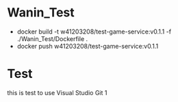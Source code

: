 # Wanin_Test

- docker build -t w41203208/test-game-service:v0.1.1 -f ./Wanin_Test/Dockerfile .
- docker push w41203208/test-game-service:v0.1.1

# Test
this is test to use Visual Studio Git 1
